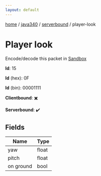 ```yaml
---
layout: default
---
```


[home](/)  /  [java340](/protocol/java340)  /  [serverbound](/protocol/java340/serverbound)  /  player-look

# Player look

Encode/decode this packet in [Sandbox](../../../sandbox/java340#serverbound.player_look)

**Id**: 15

**Id** (hex): 0F

**Id** (bin): 00001111

**Clientbound**: ✖️

**Serverbound**: ✔️

## Fields

Name | Type
---|---
yaw | float
pitch | float
on ground | bool
